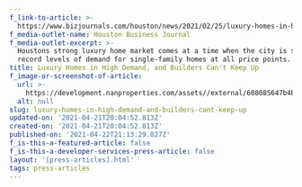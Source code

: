 ```yaml
---
f_link-to-article: >-
  https://www.bizjournals.com/houston/news/2021/02/25/luxury-homes-in-high-demand.html
f_media-outlet-name: Houston Business Journal
f_media-outlet-excerpt: >-
  Houstons strong luxury home market comes at a time when the city is seeing
  record levels of demand for single-family homes at all price points.
title: Luxury Homes in High Demand, and Builders Can't Keep Up
f_image-or-screenshot-of-article:
  url: >-
    https://development.nanproperties.com/assets//external/608085647b4b8c77713ba6e0_screen_shot_2021-04-21_at_8.53.15_AM.png
  alt: null
slug: luxury-homes-in-high-demand-and-builders-cant-keep-up
updated-on: '2021-04-21T20:04:52.813Z'
created-on: '2021-04-21T20:04:52.813Z'
published-on: '2021-04-22T21:13:29.827Z'
f_is-this-a-featured-article: false
f_is-this-a-developer-services-press-article: false
layout: '[press-articles].html'
tags: press-articles
---
```



